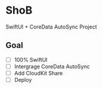 # ShoB

SwiftUI + CoreData AutoSync Project

## Goal

- [ ] 100% SwiftUI
- [ ] Intergrage CoreData AutoSync
- [ ] Add CloudKit Share
- [ ] Deploy
